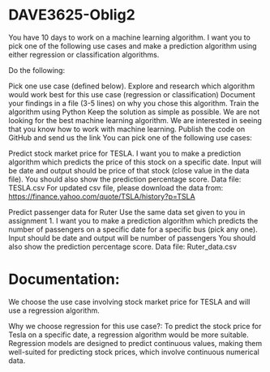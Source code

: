 # DAVE3625-Oblig2
You have 10 days to work on a machine learning algorithm. I want you to pick one of the following use cases and make a prediction algorithm using either regression or classification algorithms.

Do the following:

Pick one use case (defined below).
Explore and research which algorithm would work best for this use case (regression or classification)
Document your findings in a file (3-5 lines) on why you chose this algorithm.
Train the algorithm using Python
Keep the solution as simple as possible. We are not looking for the best machine learning algorithm. We are interested in seeing that you know how to work with machine learning.
Publish the code on GitHub and send us the link
You can pick one of the following use cases:

Predict stock market price for TESLA. I want you to make a prediction algorithm which predicts the price of this stock on a specific date. Input will be date and output should be price of that stock (close value in the data file). You should also show the prediction percentage score. Data file: TESLA.csv For updated csv file, please download the data from: https://finance.yahoo.com/quote/TSLA/history?p=TSLA

Predict passenger data for Ruter Use the same data set given to you in assignment 1. I want you to make a prediction algorithm which predicts the number of passengers on a specific date for a specific bus (pick any one). Input should be date and output will be number of passengers You should also show the prediction percentage score. Data file: Ruter_data.csv


# Documentation:
We choose the use case involving stock market price for TESLA and will use a regression algorithm.

Why we choose regression for this use case?:
To predict the stock price for Tesla on a specific date, a regression algorithm would be more suitable. Regression models are designed to predict continuous values, making them well-suited for predicting stock prices, which involve continuous numerical data.
